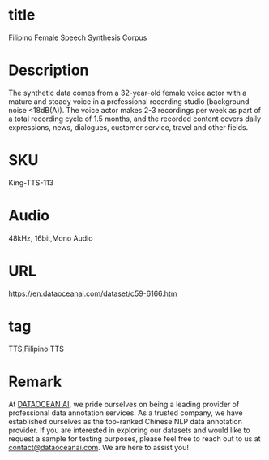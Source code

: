 # title
Filipino Female Speech Synthesis Corpus

# Description
The synthetic data comes from a 32-year-old female voice actor with a mature and steady voice in a professional recording studio (background noise <18dB(A)). The voice actor makes 2-3 recordings per week as part of a total recording cycle of 1.5 months, and the recorded content covers daily expressions, news, dialogues, customer service, travel and other fields.



# SKU
King-TTS-113

# Audio
48kHz, 16bit,Mono Audio


# URL
https://en.dataoceanai.com/dataset/c59-6166.htm

# tag
TTS,Filipino TTS

# Remark

At [DATAOCEAN AI](https://en.dataoceanai.com/), we pride ourselves on being a leading provider of professional data annotation services. As a trusted company, we have established ourselves as the top-ranked Chinese NLP data annotation provider. If you are interested in exploring our datasets and would like to request a sample for testing purposes, please feel free to reach out to us at contact@dataoceanai.com. We are here to assist you!